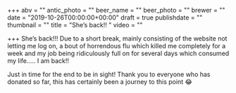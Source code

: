 +++
abv = ""
antic_photo = ""
beer_name = ""
beer_photo = ""
brewer = ""
date = "2019-10-26T00:00:00+00:00"
draft = true
publishdate = ""
thumbnail = ""
title = "She’s back!! "
video = ""

+++
She’s back!!! Due to a short break, mainly consisting of the website not letting me log on, a bout of horrendous flu which killed me completely for a week and my job being ridiculously full on for several days which consumed my life..... I am back!! 

Just in time for the end to be in sight! Thank you to everyone who has donated so far, this has certainly been a journey to this point 😂